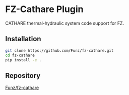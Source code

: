 # FZ-Cathare Plugin

CATHARE thermal-hydraulic system code support for FZ.

## Installation

```bash
git clone https://github.com/Funz/fz-cathare.git
cd fz-cathare
pip install -e .
```

## Repository

[Funz/fz-cathare](https://github.com/Funz/fz-cathare)
